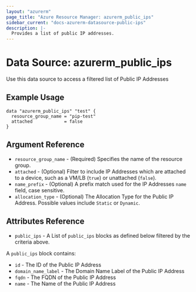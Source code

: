 ```yaml
---
layout: "azurerm"
page_title: "Azure Resource Manager: azurerm_public_ips"
sidebar_current: "docs-azurerm-datasource-public-ips"
description: |-
  Provides a list of public IP addresses.
---
```


# Data Source: azurerm_public_ips

Use this data source to access a filtered list of Public IP Addresses

## Example Usage

```hcl
data "azurerm_public_ips" "test" {
  resource_group_name = "pip-test"
  attached            = false
}
```

## Argument Reference

* `resource_group_name` - (Required) Specifies the name of the resource group.
* `attached` - (Optional) Filter to include IP Addresses which are attached to a device, such as a VM/LB (`true`) or unattached (`false`).
* `name_prefix` - (Optional) A prefix match used for the IP Addresses `name` field, case sensitive.
* `allocation_type` - (Optional) The Allocation Type for the Public IP Address. Possible values include `Static` or `Dynamic`.

## Attributes Reference

* `public_ips` - A List of `public_ips` blocks as defined below filtered by the criteria above.

A `public_ips` block contains:

* `id` - The ID of the Public IP Address
* `domain_name_label` - The Domain Name Label of the Public IP Address
* `fqdn` - The FQDN of the Public IP Address
* `name` - The Name of the Public IP Address
